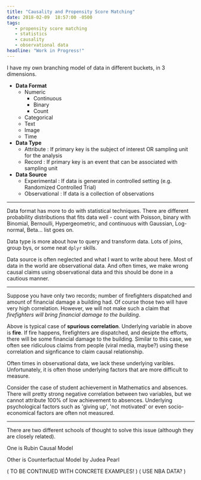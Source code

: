 ```yaml
---
title: "Causality and Propensity Score Matching"
date: 2018-02-09  18:57:00 -0500
tags:
   - propensity score matching
   - statistics
   - causality
   - observational data
headline: "Work in Progress!"
---
```


I have my own branching model of data in different buckets, in 3 dimensions.

* **Data Format**
    * Numeric
        * Continuous
        * Binary
        * Count
    * Categorical
    * Text
    * Image
    * Time
* **Data Type**
    * Attribute :
    If primary key is the subject of interest OR sampling unit for the analysis
    * Record :
    If primary key is an event that can be associated with sampling unit
* **Data Source**
    * Experimental :
    If data is generated in controlled setting (e.g. Randomized Controlled Trial)
    * Observational :
    If data is a collection of observations

---

Data format has more to do with statistical techniques. There are different probability distributions that fits data well - count with Poisson, binary with Binomial, Bernoulli, Hypergeometric, and continuous with Gaussian, Log-normal, Beta... list goes on.

Data type is more about how to query and transform data. Lots of joins, group bys, or some neat `dplyr` skills.

Data source is often neglected and what I want to write about here. Most of data in the world are observational data. And often times, we make wrong causal claims using observational data and this should be done in a cautious manner.

---

Suppose you have only two records; number of firefighters dispatched and amount of financial damage a building had. Of course those two will have very high correlation. However, we will not make such a claim that *firefighters will bring financial damage to the building*.

Above is typical case of **spurious correlation**. Underlying variable in above is **fire**. If fire happens, firefighters are dispatched, and desipte the efforts, there will be some financial damage to the building. Similar to this case, we often see ridiculous claims from people (viral media, maybe?) using these correlation and signficance to claim causal relationship.

Often times in observational data, we lack these underlying varibles. Unfortunately, it is often those underlying factors that are more difficult to measure.

Consider the case of student achievement in Mathematics and absences. There will pretty strong negative correlation between two variables, but we cannot attribute 100% of low achievement to absences. Underlying psychological factors such as 'giving up', 'not motivated' or even socio-economical factors are often not measured.

---

There are two different schools of thought to solve this issue (although they are closely related).

One is Rubin Causal Model

Other is Counterfactual Model by Judea Pearl

( TO BE CONTINUED WITH CONCRETE EXAMPLES! )
( USE NBA DATA? )
